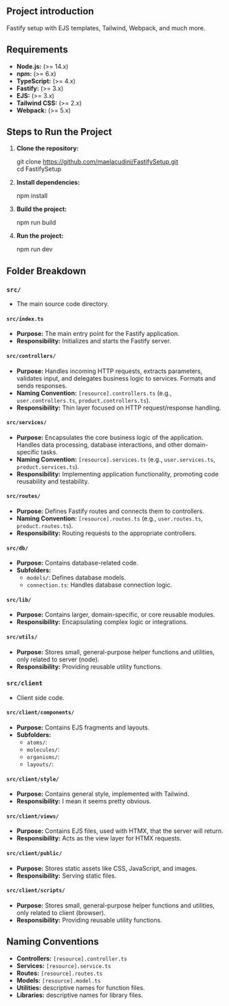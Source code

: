 ## Project introduction

Fastify setup with EJS templates, Tailwind, Webpack, and much more.


## Requirements

* **Node.js:** (>= 14.x)
* **npm:** (>= 6.x)
* **TypeScript:** (>= 4.x)
* **Fastify:** (>= 3.x)
* **EJS:** (>= 3.x)
* **Tailwind CSS:** (>= 2.x)
* **Webpack:** (>= 5.x)


## Steps to Run the Project

1. **Clone the repository:**

    git clone https://github.com/maelacudini/FastifySetup.git \
    cd FastifySetup

2. **Install dependencies:**

    npm install

3. **Build the project:**

    npm run build

4. **Run the project:**

    npm run dev


## Folder Breakdown

### `src/`

* The main source code directory.

#### `src/index.ts`

* **Purpose:** The main entry point for the Fastify application.
* **Responsibility:** Initializes and starts the Fastify server.

#### `src/controllers/`

* **Purpose:** Handles incoming HTTP requests, extracts parameters, validates input, and delegates business logic to services. Formats and sends responses.
* **Naming Convention:** `[resource].controllers.ts` (e.g., `user.controllers.ts`, `product.controllers.ts`).
* **Responsibility:** Thin layer focused on HTTP request/response handling.

#### `src/services/`

* **Purpose:** Encapsulates the core business logic of the application. Handles data processing, database interactions, and other domain-specific tasks.
* **Naming Convention:** `[resource].services.ts` (e.g., `user.services.ts`, `product.services.ts`).
* **Responsibility:** Implementing application functionality, promoting code reusability and testability.

#### `src/routes/`

* **Purpose:** Defines Fastify routes and connects them to controllers.
* **Naming Convention:** `[resource].routes.ts` (e.g., `user.routes.ts`, `product.routes.ts`).
* **Responsibility:** Routing requests to the appropriate controllers.

#### `src/db/`

* **Purpose:** Contains database-related code.
* **Subfolders:**
    * `models/`: Defines database models.
    * `connection.ts`: Handles database connection logic.

#### `src/lib/`

* **Purpose:** Contains larger, domain-specific, or core reusable modules.
* **Responsibility:** Encapsulating complex logic or integrations.

#### `src/utils/`

* **Purpose:** Stores small, general-purpose helper functions and utilities, only related to server (node).
* **Responsibility:** Providing reusable utility functions.

### `src/client`

* Client side code.

#### `src/client/components/`

* **Purpose:** Contains EJS fragments and layouts.
* **Subfolders:**
    * `atoms/`: 
    * `molecules/`: 
    * `organisms/`: 
    * `layouts/`: 

#### `src/client/style/`

* **Purpose:** Contains general style, implemented with Tailwind.
* **Responsibility:** I mean it seems pretty obvious.

#### `src/client/views/`

* **Purpose:** Contains EJS files, used with HTMX, that the server will return.
* **Responsibility:** Acts as the view layer for HTMX requests.

#### `src/client/public/`

* **Purpose:** Stores static assets like CSS, JavaScript, and images.
* **Responsibility:** Serving static files.

#### `src/client/scripts/`

* **Purpose:** Stores small, general-purpose helper functions and utilities, only related to client (browser).
* **Responsibility:** Providing reusable utility functions.


## Naming Conventions

* **Controllers:** `[resource].controller.ts`
* **Services:** `[resource].service.ts`
* **Routes:** `[resource].routes.ts`
* **Models:** `[resource].model.ts`
* **Utilities:** descriptive names for function files.
* **Libraries:** descriptive names for library files.
